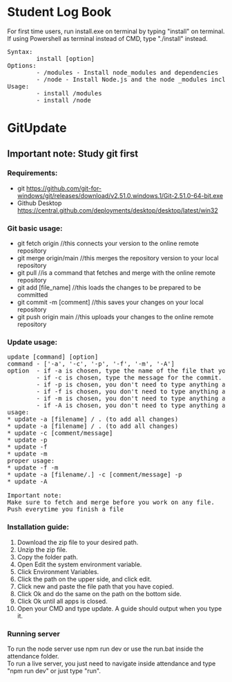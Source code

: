 # Student Log Book

For first time users, run install.exe on terminal by typing "install" on terminal. If using Powershell as terminal instead of CMD, type "./install" instead.<br>
<pre>
Syntax:
        install [option]
Options:
        - /modules - Install node_modules and dependencies
        - /node - Install Node.js and the node _modules included it's dependencies
Usage:
        - install /modules
        - install /node
</pre>

# GitUpdate

## Important note: Study git first

### Requirements:

* git https://github.com/git-for-windows/git/releases/download/v2.51.0.windows.1/Git-2.51.0-64-bit.exe
* Github Desktop https://central.github.com/deployments/desktop/desktop/latest/win32

### Git basic usage:

* git fetch origin //this connects your version to the online remote repository
* git merge origin/main //this merges the repository version to your local repository
* git pull //is a command that fetches and merge with the online remote repository
* git add [file_name] //this loads the changes to be prepared to be committed
* git commit -m [comment] //this saves your changes on your local repository
* git push origin main //this uploads your changes to the online remote repository

### Update usage:
<pre>
update [command] [option] 
command - ['-a', '-c', '-p', '-f', '-m', '-A']
option  - if -a is chosen, type the name of the file that you wanted to add changes into.
        - if -c is chosen, type the message for the commit.
        - if -p is chosen, you don't need to type anything after it. This pushes your updates to the remote branch
        - if -f is chosen, you don't need to type anything after it. This fetches updates from the remote branch
        - if -m is chosen, you don't need to type anything after it. This merges your local repository with the updates from the remote branch
        - if -A is chosen, you don't need to type anything after it. This will fetch, merge, add changes, commit and push with one command
usage:
* update -a [filename] / . (to add all changes)
* update -a [filename] / . (to add all changes)
* update -c [comment/message]
* update -p
* update -f
* update -m
proper usage:
* update -f -m
* update -a [filename/.] -c [comment/message] -p
* update -A

Important note:
Make sure to fetch and merge before you work on any file.
Push everytime you finish a file
</pre>

### Installation guide:

1. Download the zip file to your desired path.
2. Unzip the zip file.
3. Copy the folder path.
4. Open Edit the system environment variable.
5. Click Environment Variables.
6. Click the path on the upper side, and click edit.
7. Click new and paste the file path that you have copied.
8. Click Ok and do the same on the path on the bottom side.
9. Click Ok until all apps is closed.
10. Open your CMD and type update. A guide should output when you type it.

### Running server

To run the node server use npm run dev or use the run.bat inside the attendance folder.<br>
To run a live server, you just need to navigate inside attendance and type "npm run dev" or just type "run".<br>